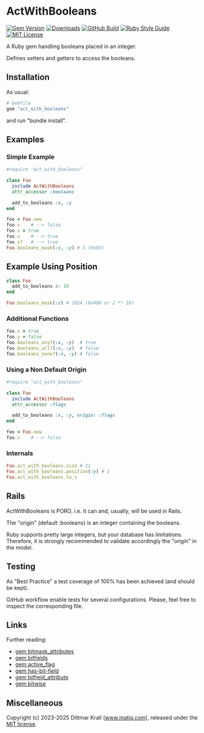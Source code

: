 # ActWithBooleans

[![Gem Version](https://img.shields.io/gem/v/act_with_booleans?color=168AFE&logo=rubygems&logoColor=FE1616)](https://rubygems.org/gems/act_with_booleans)
[![Downloads](https://img.shields.io/gem/dt/act_with_booleans?color=168AFE&logo=rubygems&logoColor=FE1616)](https://rubygems.org/gems/act_with_booleans)
[![GitHub Build](https://img.shields.io/github/actions/workflow/status/matique/act_with_booleans/rake.yml?logo=github)](https://github.com/matique/act_with_booleans/actions/workflows/rake.yml)
[![Ruby Style Guide](https://img.shields.io/badge/code_style-standard-168AFE.svg)](https://github.com/standardrb/standard)
[![MIT License](https://img.shields.io/badge/license-MIT-168AFE.svg)](http://choosealicense.com/licenses/mit/)

A Ruby gem handling booleans placed in an integer.

Defines setters and getters to access the booleans.

## Installation

As usual:
```ruby
# Gemfile
gem "act_with_booleans"
```
and run "bundle install".

## Examples

### Simple Example

```ruby
#require "act_with_booleans"

class Foo
  include ActWithBooleans
  attr_accessor :booleans

  add_to_booleans :x, :y
end

foo = Foo.new
foo.x    # --> false
foo.x = true
foo.x    # --> true
foo.x?   # --> true
Foo.booleans_mask(:x, :y) # 3 (0x03)
```

## Example Using Position

```ruby
class Foo
  add_to_booleans z: 10
end

Foo.booleans_mask(:z) # 1024 (0x400 or 2 ** 10)
```

### Additional Functions

```ruby
foo.x = true
foo.y = false
foo.booleans_any?(:x, :y)  # true
foo.booleans_all?(:x, :y)  # false
foo.booleans_none?(:x, :y) # false
```

### Using a Non Default Origin

```ruby
#require "act_with_booleans"

class Foo
  include ActWithBooleans
  attr_accessor :flags

  add_to_booleans :x, :y, origin: :flags
end

foo = Foo.new
foo.x    # --> false
```
### Internals

```ruby
Foo.act_with_booleans.size # 11
Foo.act_with_booleans.position(:y) # 1
Foo.act_with_booleans.to_s
```

## Rails

ActWithBooleans is PORO,
i.e. it can and, usually, will be used in Rails.

The "origin" (default :booleans) is an integer containing the booleans.

Ruby supports pretty large integers,
but your database has limitations.
Therefore, it is strongly recommended to validate accordingly
the "origin" in the model.

## Testing

As "Best Practice" a test coverage of 100% has been achieved
(and should be kept).

GitHub workflow enable tests for several configurations.
Please, feel free to inspect the corresponding file.

## Links

Further reading:

- [gem bitmask_attributes](https://github.com/joelmoss/bitmask_attributes)
- [gem bitfields](https://github.com/grosser/bitfields)
- [gem active_flag](https://github.com/kenn/active_flag)
- [gem has-bit-field](https://github.com/pjb3/has-bit-field)
- [gem bitfield_attribute](https://github.com/gzigzigzeo/bitfield_attribute)
- [gem bitwise](https://github.com/kenn/bitwise)


## Miscellaneous

Copyright (c) 2023-2025 Dittmar Krall (www.matiq.com),
released under the [MIT license](https://opensource.org/licenses/MIT).
